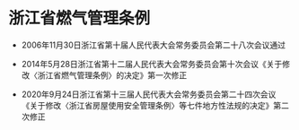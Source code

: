 # 浙江省燃气管理条例

- 2006年11月30日浙江省第十届人民代表大会常务委员会第二十八次会议通过

- 2014年5月28日浙江省第十二届人民代表大会常务委员会第十次会议《关于修改〈浙江省燃气管理条例〉的决定》第一次修正

- 2020年9月24日浙江省第十三届人民代表大会常务委员会第二十四次会议《关于修改〈浙江省房屋使用安全管理条例〉等七件地方性法规的决定》第二次修正

<!-- INFO END -->
